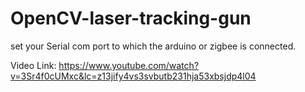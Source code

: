 # OpenCV-laser-tracking-gun

set your Serial com port to which the arduino or zigbee is connected. 

Video Link:
https://www.youtube.com/watch?v=3Sr4f0cUMxc&lc=z13jify4vs3svbutb231hja53xbsjdp4l04

